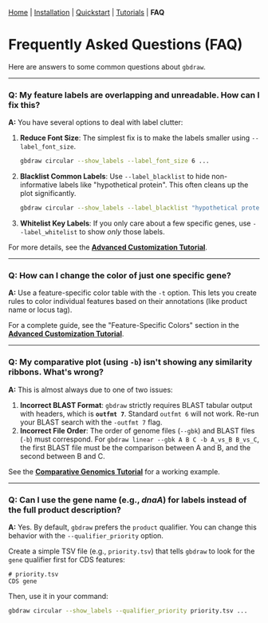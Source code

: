 [Home](./README.md) | [Installation](./INSTALL.md) | [Quickstart](./QUICKSTART.md) | [Tutorials](./TUTORIALS/) | **FAQ**


# Frequently Asked Questions (FAQ)

Here are answers to some common questions about `gbdraw`.

---

### Q: My feature labels are overlapping and unreadable. How can I fix this?

**A:** You have several options to deal with label clutter:

1.  **Reduce Font Size**: The simplest fix is to make the labels smaller using `--label_font_size`.
    ```bash
    gbdraw circular --show_labels --label_font_size 6 ...
    ```
2.  **Blacklist Common Labels**: Use `--label_blacklist` to hide non-informative labels like "hypothetical protein". This often cleans up the plot significantly.
    ```bash
    gbdraw circular --show_labels --label_blacklist "hypothetical protein" ...
    ```
3.  **Whitelist Key Labels**: If you only care about a few specific genes, use `--label_whitelist` to show *only* those labels.

For more details, see the **[Advanced Customization Tutorial](./TUTORIALS/3_Advanced_Customization.md)**.

---

### Q: How can I change the color of just one specific gene?

**A:** Use a feature-specific color table with the `-t` option. This lets you create rules to color individual features based on their annotations (like product name or locus tag).

For a complete guide, see the "Feature-Specific Colors" section in the **[Advanced Customization Tutorial](./TUTORIALS/3_Advanced_Customization.md)**.

---

### Q: My comparative plot (using `-b`) isn't showing any similarity ribbons. What's wrong?

**A:** This is almost always due to one of two issues:

1.  **Incorrect BLAST Format**: `gbdraw` strictly requires BLAST tabular output with headers, which is **`outfmt 7`**. Standard `outfmt 6` will not work. Re-run your BLAST search with the `-outfmt 7` flag.
2.  **Incorrect File Order**: The order of genome files (`--gbk`) and BLAST files (`-b`) must correspond. For `gbdraw linear --gbk A B C -b A_vs_B B_vs_C`, the first BLAST file must be the comparison between A and B, and the second between B and C.

See the **[Comparative Genomics Tutorial](./TUTORIALS/2_Comparative_Genomics.md)** for a working example.

---

### Q: Can I use the gene name (e.g., *dnaA*) for labels instead of the full product description?

**A:** Yes. By default, `gbdraw` prefers the `product` qualifier. You can change this behavior with the `--qualifier_priority` option.

Create a simple TSV file (e.g., `priority.tsv`) that tells `gbdraw` to look for the `gene` qualifier first for CDS features:
```tsv
# priority.tsv
CDS	gene
```
Then, use it in your command:
```bash
gbdraw circular --show_labels --qualifier_priority priority.tsv ...
```
